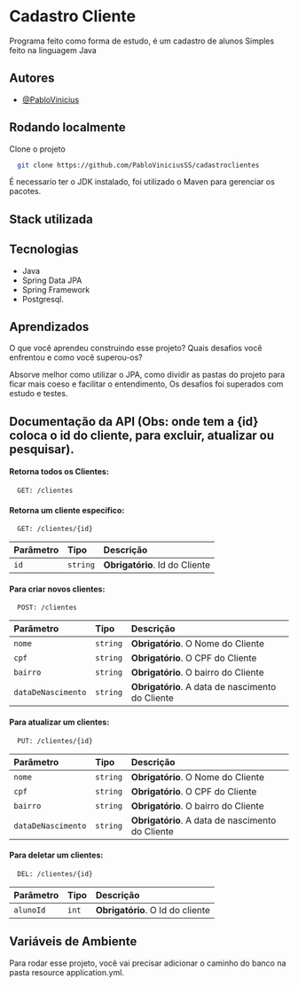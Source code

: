 
# Cadastro Cliente

Programa feito como forma de estudo, é um cadastro de alunos Simples feito na linguagem Java



## Autores

- [@PabloVinicius](https://www.github.com/PabloViniciusSS)


## Rodando localmente

Clone o projeto

```bash
  git clone https://github.com/PabloViniciusSS/cadastroclientes
```

É necessario ter o JDK instalado, foi utilizado o Maven para gerenciar os pacotes.
## Stack utilizada

## Tecnologias

- Java
- Spring Data JPA 
- Spring Framework 
- Postgresql.


## Aprendizados

O que você aprendeu construindo esse projeto? Quais desafios você enfrentou e como você superou-os?

Absorve melhor como utilizar o JPA, como dividir as pastas do projeto para ficar mais coeso e facilitar o entendimento, Os desafios foi superados com estudo e testes.
## Documentação da API (Obs: onde tem a {id} coloca o id do cliente, para excluir, atualizar ou pesquisar).

#### Retorna todos os Clientes:

```http
  GET: /clientes
```

#### Retorna um cliente especifico:

```http
  GET: /clientes/{id}
```

| Parâmetro   | Tipo       | Descrição                           |
| :---------- | :--------- | :---------------------------------- |
| `id` | `string` | **Obrigatório**. Id do Cliente|


#### Para criar novos clientes:

```http
  POST: /clientes
```

| Parâmetro   | Tipo       | Descrição                                   |
| :---------- | :--------- | :------------------------------------------ |
| `nome`      | `string` | **Obrigatório**. O Nome do Cliente |
| `cpf`      | `string` | **Obrigatório**. O CPF do Cliente |
| `bairro`      | `string` | **Obrigatório**. O bairro do Cliente |
| `dataDeNascimento`  | `string` | **Obrigatório**. A data de nascimento do Cliente |




#### Para atualizar um clientes:


```http
  PUT: /clientes/{id}
```

| Parâmetro   | Tipo       | Descrição                                   |
| :---------- | :--------- | :------------------------------------------ |
| `nome`      | `string` | **Obrigatório**. O Nome do Cliente |
| `cpf`      | `string` | **Obrigatório**. O CPF do Cliente |
| `bairro`      | `string` | **Obrigatório**. O bairro do Cliente |
| `dataDeNascimento`  | `string` | **Obrigatório**. A data de nascimento do Cliente |




#### Para deletar um clientes:


```http
  DEL: /clientes/{id}
```


| Parâmetro   | Tipo       | Descrição                                   |
| :---------- | :--------- | :------------------------------------------ |
| `alunoId`      | `int` | **Obrigatório**. O Id do cliente |





## Variáveis de Ambiente

Para rodar esse projeto, você vai precisar adicionar o caminho do banco na pasta resource application.yml.


